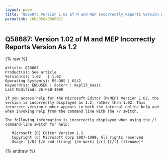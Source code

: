 ```yaml
---
layout: page
title: "Q58687: Version 1.02 of M and MEP Incorrectly Reports Version As 1.2"
permalink: /kb/058/Q58687/
---
```


## Q58687: Version 1.02 of M and MEP Incorrectly Reports Version As 1.2

{% raw %}

	Article: Q58687
	Product(s): See article
	Version(s): 1.02   | 1.02
	Operating System(s): MS-DOS | OS/2
	Keyword(s): ENDUSER | docerr | mspl13_basic
	Last Modified: 26-FEB-1990
	
	If you access help for the Microsoft Editor (M/MEP) Version 1.02, the
	version is incorrectly displayed as 1.2, rather than 1.02. This
	incorrect version number appears in both the internal online help and
	when invoking help from the command line with the /? switch.
	
	The following information is incorrectly displayed when using the /?
	command-line switch for help:
	
	   Microsoft (R) Editor Version 1.2
	   Copyright (C) Microsoft Corp 1987-1989. All rights reserved
	   Usage: [/D] [/e cmd-string] [/m mark] [/r] [[/t] filename]*

{% endraw %}
